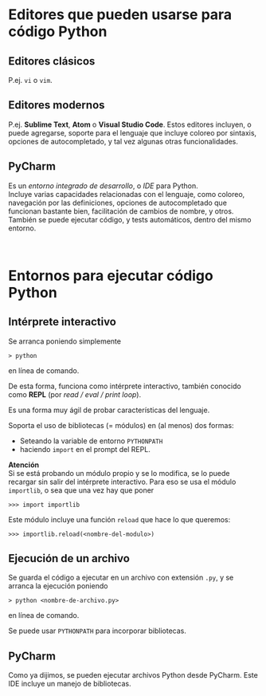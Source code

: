 <style>
.page-header {
    padding-bottom: 50px;
    padding-top: 50px;
}
</style>

# Editores que pueden usarse para código Python

## Editores clásicos
P.ej. `vi` o `vim`.

## Editores modernos
P.ej. **Sublime Text**, **Atom** o **Visual Studio Code**.
Estos editores incluyen, o puede agregarse, soporte para el lenguaje que incluye coloreo por sintaxis, opciones de autocompletado, y tal vez algunas otras funcionalidades.

## PyCharm
Es un *entorno integrado de desarrollo*, o *IDE* para Python.  
Incluye varias capacidades relacionadas con el lenguaje, como coloreo, navegación por las definiciones, opciones de autocompletado que funcionan bastante bien, facilitación de cambios de nombre, y otros.  
También se puede ejecutar código, y tests automáticos, dentro del mismo entorno.

<br/>

# Entornos para ejecutar código Python

## Intérprete interactivo
Se arranca poniendo simplemente
```
> python
```
en línea de comando.

De esta forma, funciona como intérprete interactivo, también conocido como **REPL** (por *read / eval / print loop*).

Es una forma muy ágil de probar características del lenguaje.

Soporta el uso de bibliotecas (= módulos) en (al menos) dos formas: 
* Seteando la variable de entorno `PYTHONPATH`
* haciendo `import` en el prompt del REPL.

**Atención**  
Si se está probando un módulo propio y se lo modifica, se lo puede recargar sin salir del intérprete interactivo.
Para eso se usa el módulo `importlib`, o sea que una vez hay que poner
```
>>> import importlib
```
Este módulo incluye una función `reload` que hace lo que queremos:
```
>>> importlib.reload(<nombre-del-modulo>)
```



## Ejecución de un archivo
Se guarda el código a ejecutar en un archivo con extensión `.py`, y se arranca la ejecución poniendo
```
> python <nombre-de-archivo.py>
```
en línea de comando.

Se puede usar `PYTHONPATH` para incorporar bibliotecas.


## PyCharm
Como ya dijimos, se pueden ejecutar archivos Python desde PyCharm. Este IDE incluye un manejo de bibliotecas.

